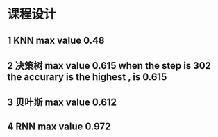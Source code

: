 # 课程设计

## 1 KNN max value 0.48
## 2 决策树 max value 0.615    when the step is 302 the accurary is the highest , is 0.615
## 3 贝叶斯 max value 0.612
## 4 RNN max value 0.972